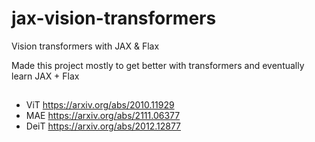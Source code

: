 # jax-vision-transformers
Vision transformers with JAX &amp; Flax

Made this project mostly to get better with transformers and eventually learn JAX + Flax

##

- ViT https://arxiv.org/abs/2010.11929
- MAE https://arxiv.org/abs/2111.06377
- DeiT https://arxiv.org/abs/2012.12877
